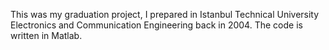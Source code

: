 This was my graduation project, I prepared in Istanbul Technical University Electronics and Communication Engineering back in 2004.
The code is written in Matlab. 
